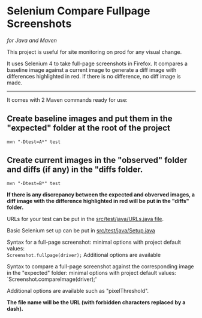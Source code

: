 # Selenium Compare Fullpage Screenshots
*for Java and Maven*


This project is useful for site monitoring on prod for any visual change.  

It uses Selenium 4 to take full-page screenshots in Firefox. It compares a baseline image against a current image to generate a diff image with differences highlighted in red. If there is no difference, no diff image is made.

---

It comes with 2 Maven commands ready for use:

## Create baseline images and put them in the "expected" folder at the root of the project  
`mvn "-Dtest=A*" test`  

## Create current images in the "observed" folder and diffs (if any) in the "diffs folder.  
`mvn "-Dtest=B*" test`  

**If there is any discrepancy between the expected and obverved images, a diff image with the difference highlighted in red will be put in the "diffs" folder.**

URLs for your test can be put in the [src/test/java/URLs.java file](https://github.com/jpratt2/seleniumCompareFullpageScreenshots/blob/master/src/test/java/URLs.java).  

Basic Selenium set up can be put in [src/test/java/Setup.java](https://github.com/jpratt2/seleniumCompareFullpageScreenshots/blob/master/src/test/java/Setup.java)

Syntax for a full-page screenshot:
minimal options with project default values:  
`Screenshot.fullpage(driver);` 
Additional options are available


Syntax to compare a full-page screenshot against the corresponding image in the "expected" folder:
minimal options with project default values:  
`Screenshot.compareImage(driver);'  
 
Additional options are available such as "pixelThreshold".

**The file name will be the URL (with forbidden characters replaced by a dash).**


